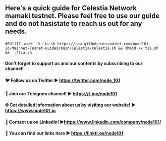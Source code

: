 ## Here's a quick guide for Celestia Network **mamaki** testnet.  Please feel free to use our guide and do not hasistate to reach us out for any needs. 

`#0d1117` ```  wget -O tia.sh https://raw.githubusercontent.com/node101-io/Mainnet-Tesnet-Guides/main/Celestia/celestia.sh && chmod +x tia.sh  &&  ./tia.sh ```

#### Don't forget to support us and our contents by subscribing to our channel!
#### 🐦 Follow us on Twitter ► https://twitter.com/node_101
#### 💛 Join our Telegram channel! ► https://t.me/node101
#### 🌐 Get detailed information about us by visiting our website! ► https://www.node101.io
#### 💼 Contact us on LinkedIn! ►https://www.linkedin.com/company/node101/
#### 🔗 You can find our links here ► https://linktr.ee/node101